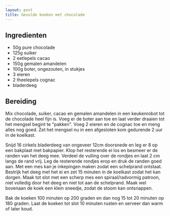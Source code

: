 ```yaml
---
layout: post
title: Gevulde koeken met chocolade
---
```


##  Ingredienten 

* 50g pure chocolade
* 125g suiker
* 2 eetlepels cacao
* 150g gemalen amandelen
* 100g boter, ongezouten, in stukjes
* 3 eieren
* 2 theelepels cognac
* bladerdeeg

##  Bereiding 

Mix chocolade, suiker, cacao en gemalen amandelen in een keukenrobot tot de chocolade heel fijn is. Voeg er de boter aan toe en laat verder draaien tot het mengsel begint te "pakken". Voeg 2 eieren en de cognac toe en meng alles nog goed. Zet het mengsel nu in een afgesloten kom gedurende 2 uur in de koelkast.

Snijd 16 cirkels bladerdeeg van ongeveer 12cm doorsnede en leg er 8 op een bakplaat met bakpapier. Klop het resterende ei los en besmeer er de randen van het deeg mee. Verdeel de vulling over de rondjes en laat 2 cm langs de rand vrij. Leg de resterende rondjes erop en druk de randen goed aan. Met een mes kan je inkepingen maken zodat een schelprand ontstaat. Bestrijk het deeg met het ei en zet 15 minuten in de koelkast zodat het kan dorgen. Maak tot slot met een scherp mes een spiraal/radvormig patroon, niet volledig door het deeg en niet tot aan de schelprand. Maak wel bovenaan de koek een klein sneedje, zodat de stoom kan ontsnappen.

Bak de koeken 100 minuten op 200 graden en dan nog 15 tot 20 minuten op 180 graden. Laat de koeken tot slot 10 minuten rusten en serveer dan warm of later koud.

